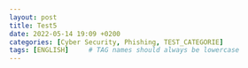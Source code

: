 ```yaml
---
layout: post
title: Test5
date: 2022-05-14 19:09 +0200
categories: [Cyber Security, Phishing, TEST_CATEGORIE]
tags: [ENGLISH]     # TAG names should always be lowercase
---
```

